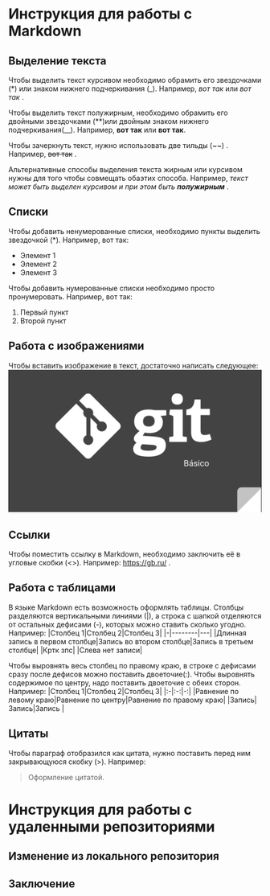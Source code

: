 # Инструкция для работы с Markdown

## Выделение текста


Чтобы выделить текст курсивом необходимо обрамить его звездочками (*) или знаком нижнего подчеркивания (_). Например, *вот так* или _вот так_  .

Чтобы выделить текст полужирным, необходимо обрамить его двойными звездочками (**)или двойным знаком нижнего подчеркивания(__). Например, **вот так** или __вот так__.

Чтобы зачеркнуть текст, нужно использовать две тильды (~~) . Например, ~~вот так~~ .

Альтернативные способы выделения текста жирным или курсивом нужны для того чтобы совмещать обаэтих способа. Например, _текст может быть выделен курсивом и при этом быть **полужирным**_ .

## Списки

Чтобы добавить ненумерованные списки, необходимо пункты выделить звездочкой (*). Например, вот так:
* Элемент 1
* Элемент 2
* Элемент 3

Чтобы добавить нумерованные списки необходимо просто пронумеровать. Например, вот так:
1. Первый пункт
2. Второй пункт

## Работа с изображениями

Чтобы вставить изображение в текст, достаточно написать следующее:
![Это Git](git.jpg)

## Ссылки

Чтобы поместить ссылку в Markdown, необходимо заключить её в угловые скобки (<>). Например: <https://gb.ru/> .

## Работа с таблицами

В языке Markdown есть возможность оформлять таблицы. Столбцы разделяются вертикальными линиями (|), а строка с шапкой отделяются от остальных дефисами (-), которых можно ставить сколько угодно. Например:
|Столбец 1|Столбец 2|Столбец 3|
|-|--------|---|
|Длинная запись в первом столбце|Запись во втором столбце|Запись в третьем столбце|
|Кртк зпс| |Слева нет записи|

Чтобы выровнять весь столбец по правому краю, в строке с дефисами сразу после дефисов можно поставить двоеточие(:). Чтобы выровнять содержимое по центру, надо поставить двоеточие с обеих сторон.
Например:
|Столбец 1|Столбец 2|Столбец 3|
|:-|:-:|-:|
|Равнение по левому краю|Равнение по центру|Равнение по правому краю|
|Запись|Запись|Запись
|
## Цитаты

Чтобы параграф отобразился как цитата, нужно поставить перед ним закрывающуюся скобку (>).
Например: 
>Оформление цитатой.

# Инструкция для работы с удаленными репозиториями

## Изменение из локального репозитория


## Заключение